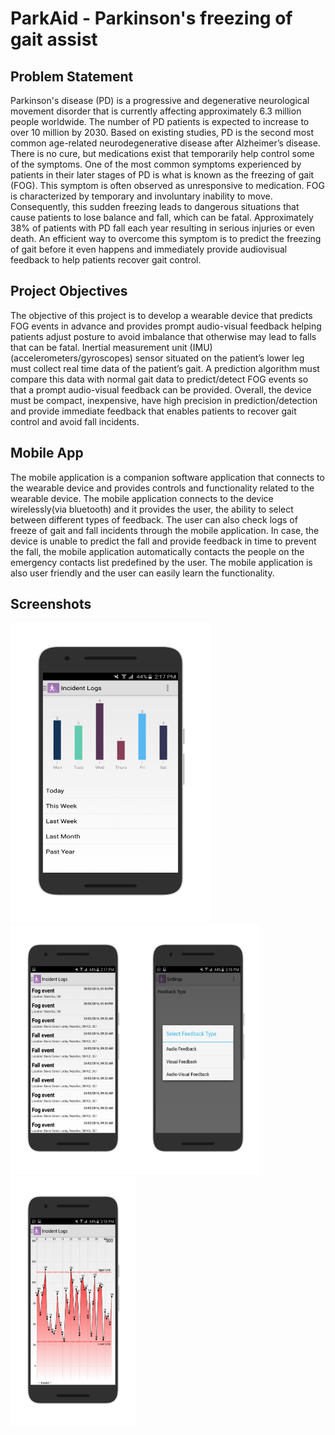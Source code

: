 # ParkAid - Parkinson's freezing of gait assist

## Problem Statement
Parkinson's disease (PD) is a progressive and degenerative neurological movement disorder that is currently affecting approximately 6.3 million people worldwide. The number of PD patients is expected to increase to over 10 million by 2030. Based on existing studies, PD is the second most common age-related neurodegenerative disease after Alzheimer’s disease. There is no cure, but medications exist that temporarily help control some of the symptoms. One of the most common symptoms experienced by patients in their later stages of PD is what is known as the freezing of gait (FOG). This symptom is often observed as unresponsive to medication. FOG is characterized by temporary and involuntary inability to move. Consequently, this sudden freezing leads to dangerous situations that cause patients to lose balance and fall, which can be fatal. Approximately 38% of patients with PD fall each year resulting in serious injuries or even death. An efficient way to overcome this symptom is to predict the freezing of gait before it even happens and immediately provide audiovisual feedback to help patients recover gait control.  

## Project Objectives
The objective of this project is to develop a wearable device that predicts FOG events in advance and provides prompt audio-visual feedback helping patients adjust posture to avoid imbalance that otherwise may lead to falls that can be fatal. Inertial measurement unit (IMU) (accelerometers/gyroscopes) sensor situated on the patient’s lower leg must collect real time data of the patient’s gait. A prediction algorithm must compare this data with normal gait data to predict/detect FOG events so that a prompt audio-visual feedback can be provided. Overall, the device must be compact, inexpensive, have high precision in prediction/detection and provide immediate feedback that enables patients to recover gait control and avoid fall incidents.

## Mobile App
The mobile application is a companion software application that connects to the wearable device and provides controls and functionality related to the wearable device. The mobile application connects to the device wirelessly(via bluetooth) and it provides the user, the ability to select between different types of feedback. The user can also check logs of freeze of gait and fall incidents through the mobile application. In case, the device is unable to predict the fall and provide feedback in time to prevent the fall, the mobile application automatically contacts the people on the emergency contacts list predefined by the user. The mobile application is also user friendly and the user can easily learn the functionality.

## Screenshots
<img src="https://raw.githubusercontent.com/abhisheksisodia/ParkAid/master/Parkaid/screener_20160802(14_21_23).png" width="320" height="480" /><img src="https://raw.githubusercontent.com/abhisheksisodia/ParkAid/master/Parkaid/screener_20160802(14_22_16).png" width="200" height="400" /><img src="https://raw.githubusercontent.com/abhisheksisodia/ParkAid/master/Parkaid/screener_20160802(14_23_08).png" width="200" height="400" /><img src="https://raw.githubusercontent.com/abhisheksisodia/ParkAid/master/Parkaid/screener_20160802(14_23_37).png" width="200" height="400" />
